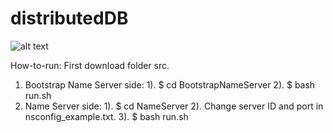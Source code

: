 # distributedDB

![alt text](https://github.com/[username]/[reponame]/blob/[branch]/image.jpg?raw=true)


How-to-run:
First download folder src.
1. Bootstrap Name Server side:
1). $ cd BootstrapNameServer
2). $ bash run.sh
2. Name Server side:
1). $ cd NameServer
2). Change server ID and port in nsconfig_example.txt.
3). $ bash run.sh



